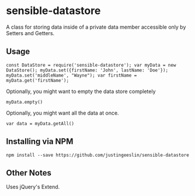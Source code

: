 # sensible-datastore

A class for storing data inside of a private data member accessible only by Setters and Getters.

## Usage

`const DataStore = require('sensible-datastore');
var myData = new DataStore();
myData.set({firstName: 'John', lastName: 'Doe'});
myData.set('middleName', "Wayne");
var firstName = myData.get('firstName');`

Optionally, you might want to empty the data store completely

`myData.empty()`

Optionally, you might want all the data at once.

`var data = myData.getAll()`

## Installing via NPM
`npm install --save https://github.com/justingeeslin/sensible-datastore`

## Other Notes
Uses jQuery's Extend.
